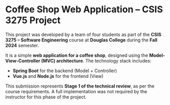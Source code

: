 # Coffee Shop Web Application – CSIS 3275 Project

This project was developed by a team of four students as part of the **CSIS 3275 – Software Engineering** course at **Douglas College** during the **Fall 2024** semester.

It is a simple **web application for a coffee shop**, designed using the **Model-View-Controller (MVC) architecture**. The technology stack includes:

- **Spring Boot** for the backend (Model + Controller)
- **Vue.js** and **Node.js** for the frontend (View)

This submission represents **Stage 1 of the technical review**, as per the course requirements. A full implementation was not required by the instructor for this phase of the project.
